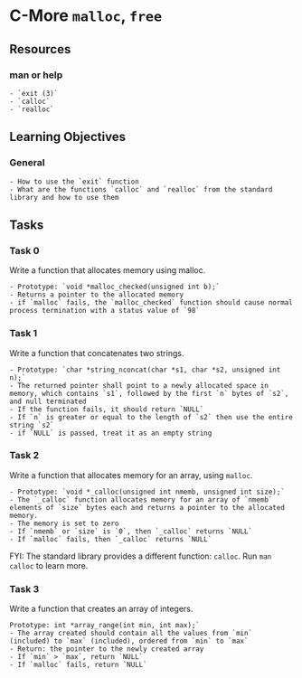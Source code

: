 # C-More `malloc`, `free`

## Resources

### man or help
	- `exit (3)`
	- `calloc`
	- `realloc`

## Learning Objectives

### General
	- How to use the `exit` function
	- What are the functions `calloc` and `realloc` from the standard library and how to use them

## Tasks
### Task 0
Write a function that allocates memory using malloc.

	- Prototype: `void *malloc_checked(unsigned int b);`
	- Returns a pointer to the allocated memory
	- if `malloc` fails, the `malloc_checked` function should cause normal process termination with a status value of `98`

### Task 1
Write a function that concatenates two strings.

	- Prototype: `char *string_nconcat(char *s1, char *s2, unsigned int n);`
	- The returned pointer shall point to a newly allocated space in memory, which contains `s1`, followed by the first `n` bytes of `s2`, and null terminated
	- If the function fails, it should return `NULL`
	- If `n` is greater or equal to the length of `s2` then use the entire string `s2`
	- if `NULL` is passed, treat it as an empty string

### Task 2
Write a function that allocates memory for an array, using `malloc`.

	- Prototype: `void *_calloc(unsigned int nmemb, unsigned int size);`
	- The `_calloc` function allocates memory for an array of `nmemb` elements of `size` bytes each and returns a pointer to the allocated memory.
	- The memory is set to zero
	- If `nmemb` or `size` is `0`, then `_calloc` returns `NULL`
	- If `malloc` fails, then `_calloc` returns `NULL`

FYI: The standard library provides a different function: `calloc`. Run `man calloc` to learn more.

### Task 3
Write a function that creates an array of integers.

    Prototype: int *array_range(int min, int max);`
	- The array created should contain all the values from `min` (included) to `max` (included), ordered from `min` to `max`
	- Return: the pointer to the newly created array
	- If `min` > `max`, return `NULL`
	- If `malloc` fails, return `NULL`

